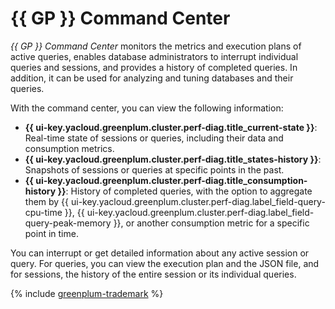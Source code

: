 # {{ GP }} Command Center

_{{ GP }} Command Center_ monitors the metrics and execution plans of active queries, enables database administrators to interrupt individual queries and sessions, and provides a history of completed queries. In addition, it can be used for analyzing and tuning databases and their queries.

With the command center, you can view the following information:

* **{{ ui-key.yacloud.greenplum.cluster.perf-diag.title_current-state }}**: Real-time state of sessions or queries, including their data and consumption metrics.
* **{{ ui-key.yacloud.greenplum.cluster.perf-diag.title_states-history }}**: Snapshots of sessions or queries at specific points in the past.
* **{{ ui-key.yacloud.greenplum.cluster.perf-diag.title_consumption-history }}**: History of completed queries, with the option to aggregate them by {{ ui-key.yacloud.greenplum.cluster.perf-diag.label_field-query-cpu-time }}, {{ ui-key.yacloud.greenplum.cluster.perf-diag.label_field-query-peak-memory }}, or another consumption metric for a specific point in time.

You can interrupt or get detailed information about any active session or query. For queries, you can view the execution plan and the JSON file, and for sessions, the history of the entire session or its individual queries.

{% include [greenplum-trademark](../../_includes/mdb/mgp/trademark.md) %}
